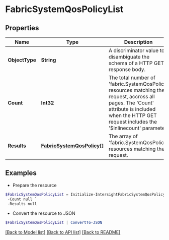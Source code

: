 # FabricSystemQosPolicyList
## Properties

Name | Type | Description | Notes
------------ | ------------- | ------------- | -------------
**ObjectType** | **String** | A discriminator value to disambiguate the schema of a HTTP GET response body. | 
**Count** | **Int32** | The total number of &#39;fabric.SystemQosPolicy&#39; resources matching the request, accross all pages. The &#39;Count&#39; attribute is included when the HTTP GET request includes the &#39;$inlinecount&#39; parameter. | [optional] 
**Results** | [**FabricSystemQosPolicy[]**](FabricSystemQosPolicy.md) | The array of &#39;fabric.SystemQosPolicy&#39; resources matching the request. | [optional] 

## Examples

- Prepare the resource
```powershell
$FabricSystemQosPolicyList = Initialize-IntersightFabricSystemQosPolicyList  -ObjectType null `
 -Count null `
 -Results null
```

- Convert the resource to JSON
```powershell
$FabricSystemQosPolicyList | ConvertTo-JSON
```

[[Back to Model list]](../README.md#documentation-for-models) [[Back to API list]](../README.md#documentation-for-api-endpoints) [[Back to README]](../README.md)

